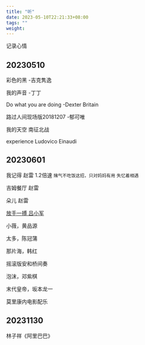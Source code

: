 ```yaml
---
title: "听"
date: 2023-05-10T22:21:33+08:00
tags: ""
weight: 
---
```


记录心情

## 20230510 

彩色的黑 -吉克隽逸

我的声音 -丁丁

Do what you are doing -Dexter Britain

路过人间现场版20181207 -郁可唯

我的天空 南征北战

experience Ludovico Einaudi

## 20230601

我记得 赵雷 1.2倍速  `赌气不吃饭这招，只对妈妈有用` `失忆着相遇`

吉姆餐厅 赵雷

朵儿 赵雷

[放手一搏 吕小军](https://www.bilibili.com/video/BV1Bw411R7fC)

小薇，黄品源

太多，陈冠蒲

那片海，韩红

摇滚版安和桥间奏

泡沫，邓紫棋

末代皇帝，坂本龙一

莫里康内电影配乐


## 20231130

林子祥《阿里巴巴》
